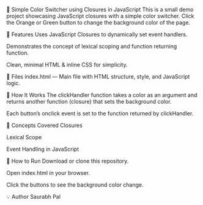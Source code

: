 🎨 Simple Color Switcher using Closures in JavaScript
This is a small demo project showcasing JavaScript closures with a simple color switcher.
Click the Orange or Green button to change the background color of the page.

📌 Features
Uses JavaScript Closures to dynamically set event handlers.

Demonstrates the concept of lexical scoping and function returning function.

Clean, minimal HTML & inline CSS for simplicity.

📂 Files
index.html — Main file with HTML structure, style, and JavaScript logic.

🚀 How It Works
The clickHandler function takes a color as an argument and returns another function (closure) that sets the background color.

Each button’s onclick event is set to the function returned by clickHandler.


📝 Concepts Covered
Closures

Lexical Scope

Event Handling in JavaScript

📖 How to Run
Download or clone this repository.

Open index.html in your browser.

Click the buttons to see the background color change.

💡 Author
Saurabh Pal

